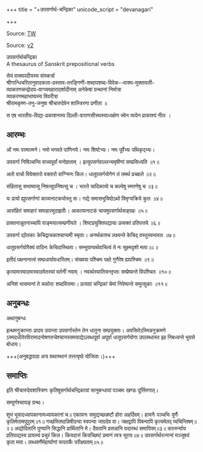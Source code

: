 +++
title = "+उपसर्गार्थ-चन्द्रिका"
unicode_script = "devanagari"

+++

Source: [TW](https://archive.org/details/UpasargaArthaCandrika/upasarga-artha-candrika.%20vol.%201%20%28pra-sam%29/)

Source: [v2](https://archive.org/details/Upasargarthachandrika-2ndVolume/mode/2up)


उपसर्गार्थचन्द्रिका  
A thesaurus of Sanskrit prepositional verbs

सेयं वाक्यपदीयस्य संस्कर्त्रा  
श्रीगान्धिचरितानुवादकला-प्रस्ताव-तरङ्गिणी-शब्दापशब्द-विवेक--वाक्य-मुक्तावली-  
व्याकरणचन्द्रोदय-वाग्व्यवहारादर्शादीनाम् अनेकेषां ग्रन्थानां निर्मात्रा  
व्याकरणमहाभाष्यस्य विवरीत्रा  
श्रीरामकृष्ण-तनु-जनुषा 
श्रीचारुदेवेन शास्त्रिरणा प्रणीता ॥

स एष 
भारतीय-विद्या-प्रकाशनस्य 
दिल्ली-वाराणसीस्थस्याध्यक्षेण स्वेन व्ययेन प्राकाश्यं नीतः । 


## आरम्भः
ओं नमः परमात्मने।
नमो भगवते पाणिनये।
नमः शिष्टेभ्यः। नमः पूर्वेभ्यः पथिकृद्भ्यः।

उपसर्गा निषिञ्चन्ति वाच्यपूर्वां मनोज्ञताम् ।
इत्युपसर्गवाल्लभ्यमृषीणां सम्प्रसिध्यति ॥१॥

अतो वाचो विवेक्तारो वक्तारो वाग्ग्मिनः किल।
धातूपसर्गयोगेण तं तमर्थ प्रचक्षते ॥२॥

संहितासु सभाष्यासु निषत्सूपनिषत्सु च ।
भारते चादिकाव्ये च कल्पेषु स्मरणेषु च ॥३॥

यः प्रायो ह्युपसर्गाणां काव्यनाटकयोस्तु सः।
गद्ये समासभूयिष्ठेऽथो विमृग्यक्रिये कुतः ॥४॥

आसंहितं समाहारं समाहारमुदाहृतीः।
आकाव्यनाटकं चायमुपसर्गार्थसङ्ग्रहः ॥५॥

प्राक्तनान्नूतनाच्चापि वाङ्मयात्सम्प्रणीयते ।
शिष्टप्रयुक्तिपद्यायाः प्रव्यक्तं प्रतिपत्तये ॥६॥

उपसर्गा द्योतकाः केचिद्वाचकाश्चाप्यमी स्मृताः।
अनर्थकाश्च लक्ष्यन्ते केचिद् वस्तुस्वभावतः ॥७॥

धातूपसर्गयोरैक्यं वादिनः केचिदास्थिताः।
सम्भूयाप्यर्थवाचित्वं ते नः सूक्ष्मदृशो मताः॥८॥

इतीदं पक्षनानात्वं सम्प्रधार्यावधारितम्।
संख्यया पश्चिमः पक्षो गुणैरेष ह्यपश्चिमः ॥९॥

कृत्यामास्वादमास्वादमेतस्यां वर्तनीं नवाम् ।
नवार्थस्यातिसन्तृप्ताः सम्प्रेष्यन्ते विपश्चितः ॥१०॥

अनिशं भासमानां ते चकोराः शब्दवित्तमाः।
प्रत्यग्रां चन्द्रिकां चेमां निपेष्यन्ते समुत्सुकाः ॥११॥

## अनुबन्धः
अथानुबन्धः

इत्थमनुक्रान्ताः प्रादय उपान्ता उपसर्गास्तेन तेन धातुना सम्प्रयुक्ताः। अवसितेऽस्मिन्ननुक्रमणे ऽस्मदधीतेरविरामादन्वेषणरुचेश्चानस्तमयाद्येऽलब्धपूर्वा अपूर्वा धातूपसर्गयोगा उपलब्धास्त इह निबध्यन्ते भूयसे बोधाय। 

+++(अनुबद्धपाठा अत्र यथास्थानं तत्तत्पृष्ठे योजिताः।)+++

## समाप्तिः
इति श्रीचारुदेवशास्त्रिणः कृतिषूसर्गार्थचन्द्रिकायां सानुबन्धायां पञ्चमः खण्डः पूर्त्तिमगात्।

सम्पूर्णश्चायङ् ग्रन्थः।

शुभं भूयादध्यापकानामध्यायकानां च॥
एकायनः समुद्यच्छन्नष्टौ होरा अहर्दिवम्।
हायनैः पञ्चभिः पूर्णैः कृतिमेतामपूपुरम्॥१॥
गच्छंस्तिष्ठन्निषीदन्वा स्वपन्वा जाग्रदेव वा।
जक्षद्वापि पिबन्वापि कृत्यमेतद् व्यचिन्तिषम्॥२॥
अद्योदितानि पुण्यानि सिद्धानि प्रार्थितानि मे।
दैवतानि प्रसन्नानि यदारब्धं समापिपम्॥३॥
कार्त्स्न्याय प्रतिपाद्यस्य प्रायस्यं प्रचुरं किल।
कियदात्तं कियच्छिष्टं प्रमाणं त्वत्र सूरयः॥४॥
उपसर्गार्थरत्नानां मञ्जूषयं कृता मया।
लब्धवर्णैर्महार्घाणां रूपतर्कैः परीक्ष्यताम्॥५॥
